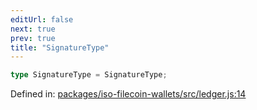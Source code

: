 ```yaml
---
editUrl: false
next: true
prev: true
title: "SignatureType"
---
```


```ts
type SignatureType = SignatureType;
```

Defined in: [packages/iso-filecoin-wallets/src/ledger.js:14](https://github.com/hugomrdias/filecoin/blob/main/packages/iso-filecoin-wallets/src/ledger.js#L14)
